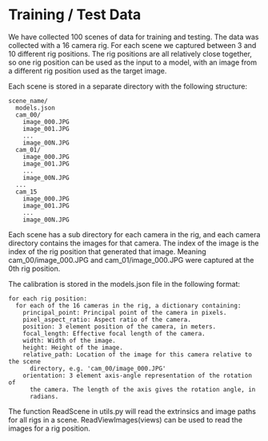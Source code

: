 # Training / Test Data

We have collected 100 scenes of data for training and testing. The data was
collected with a 16 camera rig. For each scene we captured between 3 and 10
different rig positions. The rig positions are all relatively close together, so
one rig position can be used as the input to a model, with an image from a
different rig position used as the target image.

Each scene is stored in a separate directory with the following structure:

    scene_name/
      models.json
      cam_00/
        image_000.JPG
        image_001.JPG
        ...
        image_00N.JPG
      cam_01/
        image_000.JPG
        image_001.JPG
        ...
        image_00N.JPG
      ...
      cam_15
        image_000.JPG
        image_001.JPG
        ...
        image_00N.JPG

Each scene has a sub directory for each camera in the rig, and each camera
directory contains the images for that camera. The index of the image is the
index of the rig position that generated that image. Meaning
cam_00/image_000.JPG and cam_01/image_000.JPG were captured at the 0th rig
position.

The calibration is stored in the models.json file in the following format:

    for each rig position:
      for each of the 16 cameras in the rig, a dictionary containing:
        principal_point: Principal point of the camera in pixels.
        pixel_aspect_ratio: Aspect ratio of the camera.
        position: 3 element position of the camera, in meters.
        focal_length: Effective focal length of the camera.
        width: Width of the image.
        height: Height of the image.
        relative_path: Location of the image for this camera relative to the scene
          directory, e.g. 'cam_00/image_000.JPG'
        orientation: 3 element axis-angle representation of the rotation of
          the camera. The length of the axis gives the rotation angle, in
          radians.

The function ReadScene in utils.py will read the extrinsics and image paths for
all rigs in a scene. ReadViewImages(views) can be used to read the images for a
rig position.
